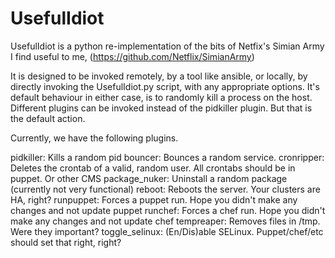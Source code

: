 UsefulIdiot
===========

UsefulIdiot is a python re-implementation of the bits of Netfix's Simian Army I find useful to me, (https://github.com/Netflix/SimianArmy)

It is designed to be invoked remotely, by a tool like ansible, or locally, by directly invoking the UsefulIdiot.py script, with any appropriate options.  It's default behaviour in either case, is to randomly kill a process on the host.  Different plugins can be invoked instead of the pidkiller plugin. But that is the default action.

Currently, we have the following plugins.

pidkiller:	Kills a random pid
bouncer:	Bounces a random service.
cronripper:	Deletes the crontab of a valid, random user. All crontabs should be in puppet. Or other CMS
package_nuker:	Uninstall a random package (currently not very functional)
reboot:		Reboots the server.  Your clusters are HA, right?
runpuppet:	Forces a puppet run.  Hope you didn't make any changes and not update puppet
runchef:	Forces a chef run.  Hope you didn't make any changes and not update chef
tempreaper:	Removes files in /tmp.  Were they important?
toggle_selinux:	(En/Dis)able SELinux.  Puppet/chef/etc should set that right, right?
